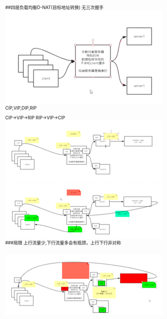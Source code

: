 ##四层负载均衡D-NAT(目标地址转换)
无三次握手
![](.02_四层负载均衡_images/50b2ab60.png)
CIP,VIP,DIP,RIP

CIP->VIP->RIP
RIP->VIP->CIP
![](.02_四层负载均衡_images/8b16ef3b.png)
![](.02_四层负载均衡_images/96fd1445.png)
###局限
上行流量少,下行流量多会有瓶颈，上行下行非对称

##
![](.02_四层负载均衡_images/a303bc93.png)
